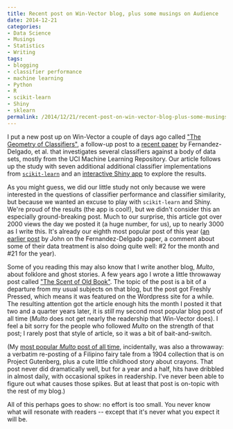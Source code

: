 ```yaml
---
title: Recent post on Win-Vector blog, plus some musings on Audience
date: 2014-12-21
categories:
- Data Science
- Musings
- Statistics
- Writing
tags:
- blogging
- classifier performance
- machine learning
- Python
- R
- scikit-learn
- Shiny
- sklearn
permalink: /2014/12/21/recent-post-on-win-vector-blog-plus-some-musings-on-audience/
---
```


<p>I put a new post up on Win-Vector a couple of days ago called <a href="http://www.win-vector.com/blog/2014/12/the-geometry-of-classifiers/">"The Geometry of Classifiers"</a>, a follow-up post to a <a href="http://jmlr.csail.mit.edu/papers/v15/delgado14a.html">recent paper</a> by Fernandez-Delgado, et al. that investigates several classifiers against a body of data sets, mostly from the UCI Machine Learning Repository. Our article follows up the study with seven additional additional classifier implementations from <a href="http://scikit-learn.org/stable/"><code>scikit-learn</code></a> and an <a href="https://win-vector.shinyapps.io/ExploreModels/">interactive Shiny app</a> to explore the results.</p>

<p>As you might guess, we did our little study not only because we were interested in the questions of classifier performance and classifier similarity, but because we wanted an excuse to play with <code>scikit-learn</code> and Shiny. We're proud of the results (the app is cool!), but we didn't consider this an especially ground-breaking post. Much to our surprise, this article got over 2000 views the day we posted it (a huge number, for us), up to nearly 3000 as I write this. It's already our eighth most popular post of this year (<a href="http://www.win-vector.com/blog/2014/12/a-comment-on-preparing-data-for-classifiers/">an earlier post</a> by John on the Fernandez-Delgado paper, a comment about some of their data treatment is also doing quite well: #2 for the month and #21 for the year).</p>

<p>Some of you reading this may also know that I write another blog, <em>Multo</em>, about folklore and ghost stories. A few years ago I wrote a little throwaway post called <a href="http://multoghost.wordpress.com/2012/09/16/the-scent-of-old-book/">"The Scent of Old Book"</a>. The topic of the post is a bit of a departure from my usual subjects on that blog, but the post got Freshly Pressed, which means it was featured on the Wordpress site for a while. The resulting attention got the article enough hits the month I posted it that two and a quarter years later, it is <em>still</em> my second most popular blog post of all time (<em>Multo</em> does not get nearly the readership that Win-Vector does). I feel a bit sorry for the people who followed <em>Multo</em> on the strength of that post; I rarely post that style of article, so it was a bit of bait-and-switch.</p>

<p>(My <a href="http://multoghost.wordpress.com/2013/06/03/mangita-and-larina-a-filipino-fairy-tale/">most popular <em>Multo</em> post of all time</a>, incidentally, was also a throwaway: a verbatim re-posting of a Filipino fairy tale from a 1904 collection that is on Project Gutenberg, plus a cute little childhood story about crayons. That post never did dramatically well, but for a year and a half, hits have dribbled in almost daily, with occasional spikes in readership. I've never been able to figure out what causes those spikes. But at least that post is on-topic with the rest of my blog.)</p>

<p>All of this perhaps goes to show: no effort is too small. You never know what will resonate with readers -- except that it's never what you expect it will be.</p>
